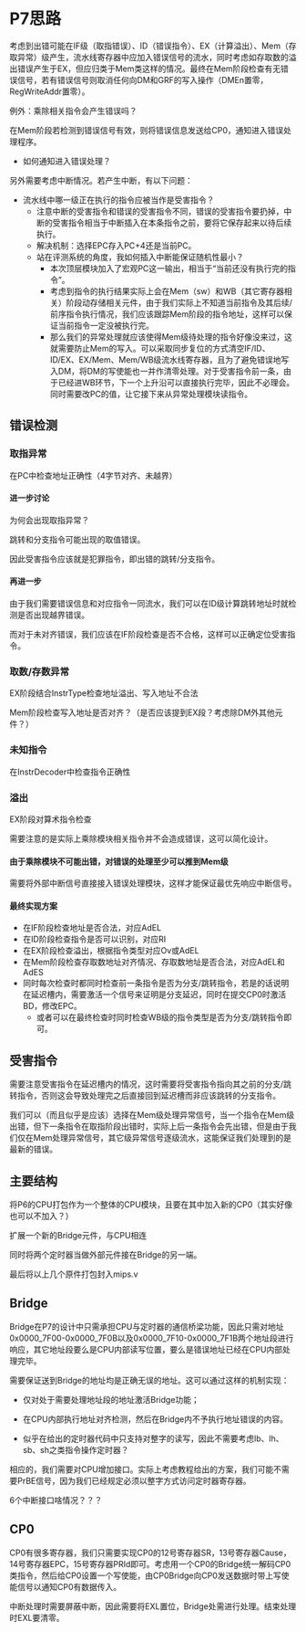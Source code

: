 # P7思路

考虑到出错可能在IF级（取指错误）、ID（错误指令）、EX（计算溢出）、Mem（存取异常）级产生，流水线寄存器中应加入错误信号的流水，同时考虑如存取数的溢出错误产生于EX，但应归类于Mem类这样的情况。最终在Mem阶段检查有无错误信号，若有错误信号则取消任何向DM和GRF的写入操作（DMEn置零，RegWriteAddr置零）。

例外：乘除相关指令会产生错误吗？

在Mem阶段若检测到错误信号有效，则将错误信息发送给CP0，通知进入错误处理程序。

* 如何通知进入错误处理？

另外需要考虑中断情况。若产生中断，有以下问题：

* 流水线中哪一级正在执行的指令应被当作是受害指令？
  * 注意中断的受害指令和错误的受害指令不同，错误的受害指令要扔掉，中断的受害指令相当于中断插入在本条指令之前，要将它保存起来以待后续执行。
  * 解决机制：选择EPC存入PC+4还是当前PC。
  * 站在评测系统的角度，我如何插入中断能保证随机性最小？
    * 本次顶层模块加入了宏观PC这一输出，相当于“当前还没有执行完的指令”。
    * 考虑到指令的执行结果实际上会在Mem（sw）和WB（其它寄存器相关）阶段动存储相关元件，由于我们实际上不知道当前指令及其后续/前序指令执行情况，我们应该跟踪Mem阶段的指令地址，这样可以保证当前指令一定没被执行完。
    * 那么我们的异常处理就应该使得Mem级待处理的指令好像没来过，这就需要防止Mem的写入。可以采取同步复位的方式清空IF/ID、ID/EX、EX/Mem、Mem/WB级流水线寄存器，且为了避免错误地写入DM，将DM的写使能也一并作清零处理。对于受害指令前一条，由于已经进WB环节，下一个上升沿可以直接执行完毕，因此不必理会。同时需要改PC的值，让它接下来从异常处理模块读指令。

## 错误检测

### 取指异常

在PC中检查地址正确性（4字节对齐、未越界）

#### 进一步讨论

为何会出现取指异常？

跳转和分支指令可能出现的取值错误。

因此受害指令应该就是犯罪指令，即出错的跳转/分支指令。

#### 再进一步

由于我们需要错误信息和对应指令一同流水，我们可以在ID级计算跳转地址时就检测是否出现越界错误。

而对于未对齐错误，我们应该在IF阶段检查是否不合格，这样可以正确定位受害指令。

### 取数/存数异常

EX阶段结合InstrType检查地址溢出、写入地址不合法

Mem阶段检查写入地址是否对齐？（是否应该提到EX段？考虑除DM外其他元件？）

### 未知指令

在InstrDecoder中检查指令正确性

### 溢出

EX阶段对算术指令检查

需要注意的是实际上乘除模块相关指令并不会造成错误，这可以简化设计。

#### 由于乘除模块不可能出错，对错误的处理至少可以推到Mem级

需要将外部中断信号直接接入错误处理模块，这样才能保证最优先响应中断信号。

#### 最终实现方案

* 在IF阶段检查地址是否合法，对应AdEL
* 在ID阶段检查指令是否可以识别，对应RI
* 在EX阶段检查溢出，根据指令类型对应Ov或AdEL
* 在Mem阶段检查存取数地址对齐情况、存取数地址是否合法，对应AdEL和AdES
* 同时每次检查时都同时检查前一条指令是否为分支/跳转指令，若是的话说明在延迟槽内，需要激活一个信号来证明是分支延迟，同时在提交CP0时激活BD，修改EPC。
  * 或者可以在最终检查时同时检查WB级的指令类型是否为分支/跳转指令即可。

## 受害指令

需要注意受害指令在延迟槽内的情况，这时需要将受害指令指向其之前的分支/跳转指令，否则这会导致处理完之后直接回到延迟槽而非应该跳转的分支指令。

我们可以（而且似乎是应该）选择在Mem级处理异常信号，当一个指令在Mem级出错，但下一条指令在取指阶段出错时，实际上后一条指令会先出错，但是由于我们仅在Mem处理异常信号，其它级异常信号逐级流水，这能保证我们处理到的是最新的错误。

## 主要结构

将P6的CPU打包作为一个整体的CPU模块，且要在其中加入新的CP0（其实好像也可以不加入？）

扩展一个新的Bridge元件，与CPU相连

同时将两个定时器当做外部元件接在Bridge的另一端。

最后将以上几个原件打包封入mips.v

## Bridge

Bridge在P7的设计中只需承担CPU与定时器的通信桥梁功能，因此只需对地址0x0000_7F00-0x0000_7F0B以及0x0000_7F10-0x0000_7F1B两个地址段进行响应，其它地址段要么是CPU内部读写位置，要么是错误地址已经在CPU内部处理完毕。

需要保证送到Bridge的地址均是正确无误的地址。这可以通过这样的机制实现：

* 仅对处于需要处理地址段的地址激活Bridge功能；

* 在CPU内部执行地址对齐检测，然后在Bridge内不予执行地址错误的内容。

* 似乎在给出的定时器代码中只支持对整字的读写，因此不需要考虑lb、lh、sb、sh之类指令操作定时器？

相应的，我们需要对CPU增加接口。实际上考虑教程给出的方案，我们可能不需要PrBE信号，因为我们已经规定必须以整字方式访问定时器寄存器。

6个中断接口啥情况？？？

## CP0

CP0有很多寄存器，我们只需要实现CP0的12号寄存器SR，13号寄存器Cause，14号寄存器EPC，15号寄存器PRId即可。考虑用一个CP0的Bridge统一解码CP0类指令，然后给CP0设置一个写使能，由CP0Bridge向CP0发送数据时带上写使能信号以通知CP0有数据传入。

中断处理时需要屏蔽中断，因此需要将EXL置位，Bridge处需进行处理。结束处理时EXL要清零。

